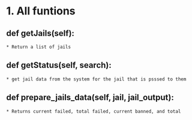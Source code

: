 # 1. All funtions
## def getJails(self):
    * Return a list of jails
## def getStatus(self, search):
    * get jail data from the system for the jail that is psssed to them
## def prepare_jails_data(self, jail, jail_output):
    * Returns current failed, total failed, current banned, and total
